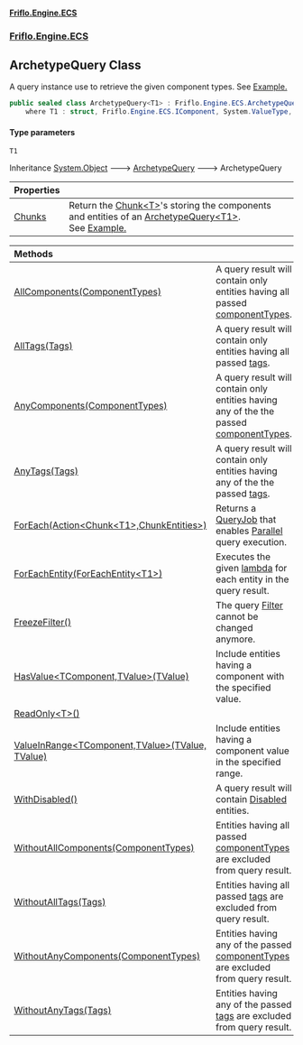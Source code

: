 #### [Friflo.Engine.ECS](index.md 'index')
### [Friflo.Engine.ECS](Friflo.Engine.ECS.md 'Friflo.Engine.ECS')

## ArchetypeQuery<T1> Class

A query instance use to retrieve the given component types.
See <a href="https://github.com/friflo/Friflo.Json.Fliox/wiki/Examples-~-General#query-entities">Example.</a>

```csharp
public sealed class ArchetypeQuery<T1> : Friflo.Engine.ECS.ArchetypeQuery
    where T1 : struct, Friflo.Engine.ECS.IComponent, System.ValueType, System.ValueType
```
#### Type parameters

<a name='Friflo.Engine.ECS.ArchetypeQuery_T1_.T1'></a>

`T1`

Inheritance [System.Object](https://docs.microsoft.com/en-us/dotnet/api/System.Object 'System.Object') &#129106; [ArchetypeQuery](ArchetypeQuery.md 'Friflo.Engine.ECS.ArchetypeQuery') &#129106; ArchetypeQuery<T1>

| Properties | |
| :--- | :--- |
| [Chunks](ArchetypeQuery_T1_.Chunks.md 'Friflo.Engine.ECS.ArchetypeQuery<T1>.Chunks') | Return the [Chunk&lt;T&gt;](Chunk_T_.md 'Friflo.Engine.ECS.Chunk<T>')'s storing the components and entities of an [ArchetypeQuery&lt;T1&gt;](ArchetypeQuery_T1_.md 'Friflo.Engine.ECS.ArchetypeQuery<T1>').<br/> See <a href="https://github.com/friflo/Friflo.Json.Fliox/wiki/Examples-~-Optimization#enumerate-query-chunks">Example.</a> |

| Methods | |
| :--- | :--- |
| [AllComponents(ComponentTypes)](ArchetypeQuery_T1_.AllComponents(ComponentTypes).md 'Friflo.Engine.ECS.ArchetypeQuery<T1>.AllComponents(Friflo.Engine.ECS.ComponentTypes)') | A query result will contain only entities having all passed [componentTypes](ArchetypeQuery_T1_.AllComponents(ComponentTypes).md#Friflo.Engine.ECS.ArchetypeQuery_T1_.AllComponents(Friflo.Engine.ECS.ComponentTypes).componentTypes 'Friflo.Engine.ECS.ArchetypeQuery<T1>.AllComponents(Friflo.Engine.ECS.ComponentTypes).componentTypes'). |
| [AllTags(Tags)](ArchetypeQuery_T1_.AllTags(Tags).md 'Friflo.Engine.ECS.ArchetypeQuery<T1>.AllTags(Friflo.Engine.ECS.Tags)') | A query result will contain only entities having all passed [tags](ArchetypeQuery_T1_.AllTags(Tags).md#Friflo.Engine.ECS.ArchetypeQuery_T1_.AllTags(Friflo.Engine.ECS.Tags).tags 'Friflo.Engine.ECS.ArchetypeQuery<T1>.AllTags(Friflo.Engine.ECS.Tags).tags'). |
| [AnyComponents(ComponentTypes)](ArchetypeQuery_T1_.AnyComponents(ComponentTypes).md 'Friflo.Engine.ECS.ArchetypeQuery<T1>.AnyComponents(Friflo.Engine.ECS.ComponentTypes)') | A query result will contain only entities having any of the the passed [componentTypes](ArchetypeQuery_T1_.AnyComponents(ComponentTypes).md#Friflo.Engine.ECS.ArchetypeQuery_T1_.AnyComponents(Friflo.Engine.ECS.ComponentTypes).componentTypes 'Friflo.Engine.ECS.ArchetypeQuery<T1>.AnyComponents(Friflo.Engine.ECS.ComponentTypes).componentTypes'). |
| [AnyTags(Tags)](ArchetypeQuery_T1_.AnyTags(Tags).md 'Friflo.Engine.ECS.ArchetypeQuery<T1>.AnyTags(Friflo.Engine.ECS.Tags)') | A query result will contain only entities having any of the the passed [tags](ArchetypeQuery_T1_.AnyTags(Tags).md#Friflo.Engine.ECS.ArchetypeQuery_T1_.AnyTags(Friflo.Engine.ECS.Tags).tags 'Friflo.Engine.ECS.ArchetypeQuery<T1>.AnyTags(Friflo.Engine.ECS.Tags).tags'). |
| [ForEach(Action&lt;Chunk&lt;T1&gt;,ChunkEntities&gt;)](ArchetypeQuery_T1_.ForEach(Action_Chunk_T1_,ChunkEntities_).md 'Friflo.Engine.ECS.ArchetypeQuery<T1>.ForEach(System.Action<Friflo.Engine.ECS.Chunk<T1>,Friflo.Engine.ECS.ChunkEntities>)') | Returns a [QueryJob](QueryJob.md 'Friflo.Engine.ECS.QueryJob') that enables [Parallel](JobExecution.md#Friflo.Engine.ECS.JobExecution.Parallel 'Friflo.Engine.ECS.JobExecution.Parallel') query execution. |
| [ForEachEntity(ForEachEntity&lt;T1&gt;)](ArchetypeQuery_T1_.ForEachEntity(ForEachEntity_T1_).md 'Friflo.Engine.ECS.ArchetypeQuery<T1>.ForEachEntity(Friflo.Engine.ECS.ForEachEntity<T1>)') | Executes the given [lambda](ArchetypeQuery_T1_.ForEachEntity(ForEachEntity_T1_).md#Friflo.Engine.ECS.ArchetypeQuery_T1_.ForEachEntity(Friflo.Engine.ECS.ForEachEntity_T1_).lambda 'Friflo.Engine.ECS.ArchetypeQuery<T1>.ForEachEntity(Friflo.Engine.ECS.ForEachEntity<T1>).lambda') for each entity in the query result. |
| [FreezeFilter()](ArchetypeQuery_T1_.FreezeFilter().md 'Friflo.Engine.ECS.ArchetypeQuery<T1>.FreezeFilter()') | The query [Filter](ArchetypeQuery.Filter.md 'Friflo.Engine.ECS.ArchetypeQuery.Filter') cannot be changed anymore. |
| [HasValue&lt;TComponent,TValue&gt;(TValue)](ArchetypeQuery_T1_.HasValue_TComponent,TValue_(TValue).md 'Friflo.Engine.ECS.ArchetypeQuery<T1>.HasValue<TComponent,TValue>(TValue)') | Include entities having a component with the specified value. |
| [ReadOnly&lt;T&gt;()](ArchetypeQuery_T1_.ReadOnly_T_().md 'Friflo.Engine.ECS.ArchetypeQuery<T1>.ReadOnly<T>()') | |
| [ValueInRange&lt;TComponent,TValue&gt;(TValue, TValue)](ArchetypeQuery_T1_.ValueInRange_TComponent,TValue_(TValue,TValue).md 'Friflo.Engine.ECS.ArchetypeQuery<T1>.ValueInRange<TComponent,TValue>(TValue, TValue)') | Include entities having a component value in the specified range. |
| [WithDisabled()](ArchetypeQuery_T1_.WithDisabled().md 'Friflo.Engine.ECS.ArchetypeQuery<T1>.WithDisabled()') | A query result will contain [Disabled](Disabled.md 'Friflo.Engine.ECS.Disabled') entities. |
| [WithoutAllComponents(ComponentTypes)](ArchetypeQuery_T1_.WithoutAllComponents(ComponentTypes).md 'Friflo.Engine.ECS.ArchetypeQuery<T1>.WithoutAllComponents(Friflo.Engine.ECS.ComponentTypes)') | Entities having all passed [componentTypes](ArchetypeQuery_T1_.WithoutAllComponents(ComponentTypes).md#Friflo.Engine.ECS.ArchetypeQuery_T1_.WithoutAllComponents(Friflo.Engine.ECS.ComponentTypes).componentTypes 'Friflo.Engine.ECS.ArchetypeQuery<T1>.WithoutAllComponents(Friflo.Engine.ECS.ComponentTypes).componentTypes') are excluded from query result. |
| [WithoutAllTags(Tags)](ArchetypeQuery_T1_.WithoutAllTags(Tags).md 'Friflo.Engine.ECS.ArchetypeQuery<T1>.WithoutAllTags(Friflo.Engine.ECS.Tags)') | Entities having all passed [tags](ArchetypeQuery_T1_.WithoutAllTags(Tags).md#Friflo.Engine.ECS.ArchetypeQuery_T1_.WithoutAllTags(Friflo.Engine.ECS.Tags).tags 'Friflo.Engine.ECS.ArchetypeQuery<T1>.WithoutAllTags(Friflo.Engine.ECS.Tags).tags') are excluded from query result. |
| [WithoutAnyComponents(ComponentTypes)](ArchetypeQuery_T1_.WithoutAnyComponents(ComponentTypes).md 'Friflo.Engine.ECS.ArchetypeQuery<T1>.WithoutAnyComponents(Friflo.Engine.ECS.ComponentTypes)') | Entities having any of the passed [componentTypes](ArchetypeQuery_T1_.WithoutAnyComponents(ComponentTypes).md#Friflo.Engine.ECS.ArchetypeQuery_T1_.WithoutAnyComponents(Friflo.Engine.ECS.ComponentTypes).componentTypes 'Friflo.Engine.ECS.ArchetypeQuery<T1>.WithoutAnyComponents(Friflo.Engine.ECS.ComponentTypes).componentTypes') are excluded from query result. |
| [WithoutAnyTags(Tags)](ArchetypeQuery_T1_.WithoutAnyTags(Tags).md 'Friflo.Engine.ECS.ArchetypeQuery<T1>.WithoutAnyTags(Friflo.Engine.ECS.Tags)') | Entities having any of the passed [tags](ArchetypeQuery_T1_.WithoutAnyTags(Tags).md#Friflo.Engine.ECS.ArchetypeQuery_T1_.WithoutAnyTags(Friflo.Engine.ECS.Tags).tags 'Friflo.Engine.ECS.ArchetypeQuery<T1>.WithoutAnyTags(Friflo.Engine.ECS.Tags).tags') are excluded from query result. |
